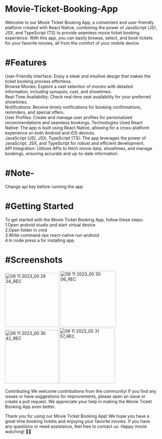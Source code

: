 # Movie-Ticket-Booking-App

Welcome to our Movie Ticket Booking App, a convenient and user-friendly platform created with React Native, combining the power of JavaScript (JS), JSX, and TypeScript (TS) to provide seamless movie ticket booking experience. With this app, you can easily browse, select, and book tickets for your favorite movies, all from the comfort of your mobile device.

# #Features
User-Friendly Interface: Enjoy a sleek and intuitive design that makes the ticket booking process effortless.\
Browse Movies: Explore a vast selection of movies with detailed information, including synopsis, cast, and showtimes.\
Real-Time Availability: Check real-time seat availability for your preferred showtimes.\
Notifications: Receive timely notifications for booking confirmations, reminders, and special offers.\
User Profiles: Create and manage user profiles for personalized recommendations and seamless bookings.
Technologies Used
React Native: The app is built using React Native, allowing for a cross-platform experience on both Android and iOS devices.\
JavaScript (JS), JSX, TypeScript (TS): The app leverages the power of JavaScript, JSX, and TypeScript for robust and efficient development.\
API Integration: Utilizes APIs to fetch movie data, showtimes, and manage bookings, ensuring accurate and up-to-date information.

# #Note-
Change api key before running the app

# #Getting Started
To get started with the Movie Ticket Booking App, follow these steps:\
1.Open android studio and start virtual device\
2.Open folder in cmd \
3.Write command npx react-native run-android\
4.In node press a for installing app

# #Screenshots
<img width="178" alt="06 11 2023_00 29 24_REC" src="https://github.com/VihanSingh03/Movie-Ticket-Booking-App/assets/140373118/18208034-50ef-4d70-879d-415cd72f59b0">
<img width="185" alt="06 11 2023_00 30 06_REC" src="https://github.com/VihanSingh03/Amazon_clone/assets/140373118/3566e391-6888-44c4-a941-d86f5e4b857b">
<img width="176" alt="06 11 2023_00 30 42_REC" src="https://github.com/VihanSingh03/Amazon_clone/assets/140373118/0e4d837b-b59c-4133-8a3e-46717795fb92">
<img width="183" alt="06 11 2023_00 31 57_REC" src="https://github.com/VihanSingh03/Amazon_clone/assets/140373118/8ac35330-e94c-4480-8bf4-0850a33d8779">




Contributing
We welcome contributions from the community! If you find any issues or have suggestions for improvements, please open an issue or create a pull request. We appreciate your help in making the Movie Ticket Booking App even better.



Thank you for using our Movie Ticket Booking App! We hope you have a great time booking tickets and enjoying your favorite movies. If you have any questions or need assistance, feel free to contact us. Happy movie watching! 🎥🍿
